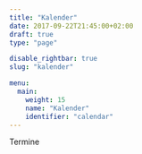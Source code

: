 ```yaml
---
title: "Kalender"
date: 2017-09-22T21:45:00+02:00
draft: true
type: "page"

disable_rightbar: true
slug: "kalender"

menu:
  main:
    weight: 15
    name: "Kalender"
    identifier: "calendar"
---
```


Termine